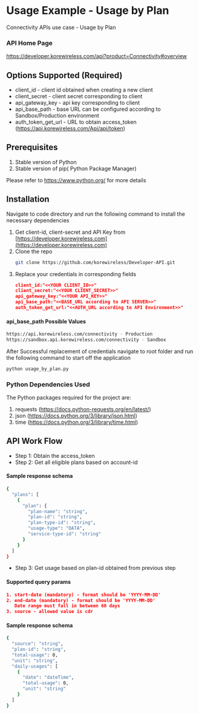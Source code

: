# Usage Example - Usage by Plan

Connectivity APIs use case - Usage by Plan

### API Home Page
 https://developer.korewireless.com/api?product=Connectivity#overview

<a name="Configuration options"></a>

## Options Supported (Required)
- client_id      - client id obtained when creating a new client
- client_secret  - client secret corresponding to client 
- api_gateway_key  - api key corresponding to client
- api_base_path   - base URL can be configured according to Sandbox/Production environment
- auth_token_get_url      - URL to obtain access_token (https://api.korewireless.com/Api/api/token)


## Prerequisites

1. Stable version of Python
2. Stable version of pip( Python Package Manager)

Please refer to https://www.python.org/ for more details

## Installation
Navigate to code directory and run the following command to install the necessary  dependencies

1. Get client-id, client-secret and API Key from [https://developer.korewireless.com](https://developer.korewireless.com)
2. Clone the repo
   ```sh
   git clone https://github.com/korewireless/Developer-API.git
   ```
3. Replace your credentials in corresponding fields
   ```JSON
   client_id:"<<YOUR CLIENT_ID>>"
   client_secret:"<<YOUR CLIENT_SECRET>>"
   api_gateway_key:"<<YOUR API_KEY>>"
   api_base_path:"<<BASE_URL according to API SERVER>>"
   auth_token_get_url:"<<AUTH_URL according to API Environment>>"
   ```
#### api_base_path Possible Values
```sh
https://api.korewireless.com/connectivity - Production
https://sandbox.api.korewireless.com/connectivity - Sandbox
```

After Successful replacement of credentials navigate to root folder and run the following command to start off the application
   ```sh
   python usage_by_plan.py
   ```
### Python Dependencies Used
The Python packages required for the project are:

1. requests (https://docs.python-requests.org/en/latest/)
2. json (https://docs.python.org/3/library/json.html)
3. time (https://docs.python.org/3/library/time.html)


## API Work Flow

- Step 1: Obtain the access_token
- Step 2: Get all eligible plans based on account-id

#### Sample response schema
```sh
{
  "plans": [
    {
      "plan": {
        "plan-name": "string",
        "plan-id": "string",
        "plan-type-id": "string",
        "usage-type": "DATA",
        "service-type-id": "string"
      }
    }
  ]
}
```
- Step 3: Get usage based on plan-id obtained from previous step
#### Supported query params
```json
1. start-date (mandatory) - format should be 'YYYY-MM-DD'
2. end-date (mandatory) - format should be 'YYYY-MM-DD'
   Date range must fall in between 60 days
3. source - allowed value is cdr

```

#### Sample response schema
```sh
{
  "source": "string",
  "plan-id": "string",
  "total-usage": 0,
  "unit": "string",
  "daily-usages": [
    {
      "date": "dateTime",
      "total-usage": 0,
      "unit": "string"
    }
  ]
}
```
